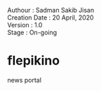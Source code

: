 Authour : Sadman Sakib Jisan <br>
Creation Date : 20 April, 2020 <br>
Version : 1.0 <br>
Stage : On-going <br>

# flepikino
news portal
